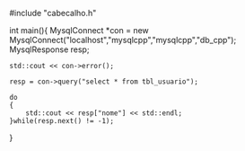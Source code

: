 #include "cabecalho.h"

int main(){
    MysqlConnect *con = new MysqlConnect("localhost","mysqlcpp","mysqlcpp","db_cpp");
    MysqlResponse resp;

    std::cout << con->error();

    resp = con->query("select * from tbl_usuario");

    do
    {
        std::cout << resp["nome"] << std::endl;
    }while(resp.next() != -1);
}